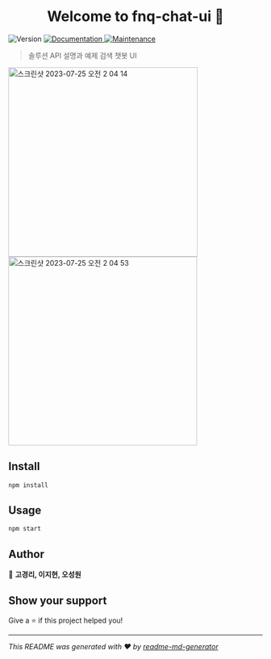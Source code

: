 <h1 align="center">Welcome to fnq-chat-ui 👋</h1>
<p>
  <img alt="Version" src="https://img.shields.io/badge/version-1.0.0-blue.svg?cacheSeconds=2592000" />
  <a href="https://github.com/kyungriko/ui-chat#readme" target="_blank">
    <img alt="Documentation" src="https://img.shields.io/badge/documentation-yes-brightgreen.svg" />
  </a>
  <a href="https://github.com/kyungriko/ui-chat/graphs/commit-activity" target="_blank">
    <img alt="Maintenance" src="https://img.shields.io/badge/Maintained%3F-yes-green.svg" />
  </a>
</p>

> 솔루션 API 설명과 예제 검색 챗봇 UI
<img width="375" alt="스크린샷 2023-07-25 오전 2 04 14" src="https://github.com/TodaysJoey/TextoDoc/assets/88923789/ef1f8677-cc03-4c28-8007-0605d2180c22">
<img width="374" alt="스크린샷 2023-07-25 오전 2 04 53" src="https://github.com/TodaysJoey/TextoDoc/assets/88923789/0e0ef3bc-9add-4102-a4d9-65a0a64bec71">


## Install

```sh
npm install
```

## Usage

```sh
npm start
```

## Author

👤 **고경리, 이지현, 오성원**


## Show your support

Give a ⭐️ if this project helped you!

***
_This README was generated with ❤️ by [readme-md-generator](https://github.com/kefranabg/readme-md-generator)_

